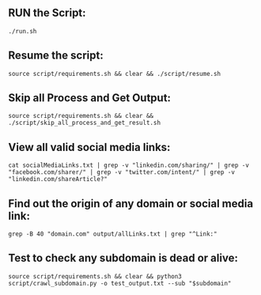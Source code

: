 ## RUN the Script:
```
./run.sh
```

## Resume the script:
```
source script/requirements.sh && clear && ./script/resume.sh
```

## Skip all Process and Get Output:
```
source script/requirements.sh && clear && ./script/skip_all_process_and_get_result.sh
```

## View all valid social media links:
```
cat socialMediaLinks.txt | grep -v "linkedin.com/sharing/" | grep -v "facebook.com/sharer/" | grep -v "twitter.com/intent/" | grep -v "linkedin.com/shareArticle?"
```

## Find out the origin of any domain or social media link:
```
grep -B 40 "domain.com" output/allLinks.txt | grep "^Link:"
```

## Test to check any subdomain is dead or alive:
```
source script/requirements.sh && clear && python3 script/crawl_subdomain.py -o test_output.txt --sub "$subdomain"
```
